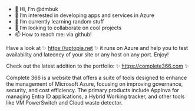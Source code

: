 - 👋 Hi, I’m @dmbuk
- 👀 I’m interested in developing apps and services in Azure
- 🌱 I’m currently learning random stuff
- 💞️ I’m looking to collaborate on cool projects
- 📫 How to reach me: via github!

Have a look at ✨ https://uptopia.net ✨ it runs on Azure and help you to test availability and latecncy of your site or any host on any port. Enjoy! 

Check out the latest addition to the portfolio: ✨ https://complete366.com ✨

Complete 366 is a website that offers a suite of tools designed to enhance the management of Microsoft Azure, focusing on improving governance, security, and cost efficiency. 
The primary products include AppInva for managing Entra ID applications, a Hybrid Working tracker, and other tools like VM PowerSwitch and Cloud waste detector.
